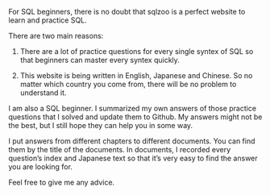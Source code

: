 For SQL beginners, there is no doubt that sqlzoo is a perfect website to learn and practice SQL.

There are two main reasons:
 1. There are a lot of practice questions for every single syntex of SQL so that beginners can master every syntex quickly.

 2. This website is being written in English, Japanese and Chinese. So no matter which country you come from, there will be no problem to understand it.


I am also a SQL beginner.
I summarized my own answers of those practice questions that I solved and update them to Github.
My answers might not be the best,
but I still hope they can help you in some way.

I put answers from different chapters to different documents.
You can find them by the title of the documents.
In documents, I recorded every question’s index and Japanese text so that it’s very easy to find the answer you are looking for.

Feel free to give me any advice.
